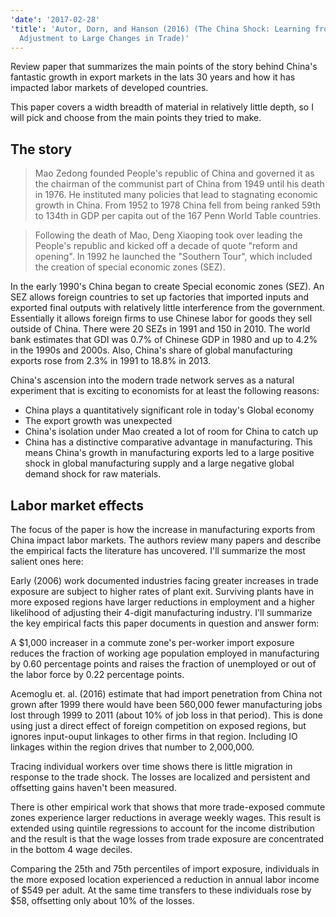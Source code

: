 ```yaml
---
'date': '2017-02-28'
'title': 'Autor, Dorn, and Hanson (2016) (The China Shock: Learning from Labor-Market
  Adjustment to Large Changes in Trade)'
---
```


<p>Review paper that summarizes the main points of the story behind China's fantastic growth in export markets in the lats 30 years and how it has impacted labor markets of developed countries.</p>
<p>This paper covers a width breadth of material in relatively little depth, so I will pick and choose from the main points they tried to make.</p>
<h2 id="the-story">The story</h2>
<blockquote>
<p>Mao Zedong founded People's republic of China and governed it as the chairman of the communist part of China from 1949 until his death in 1976. He instituted many policies that lead to stagnating economic growth in China. From 1952 to 1978 China fell from being ranked 59th to 134th in GDP per capita out of the 167 Penn World Table countries.</p>
</blockquote>
<blockquote>
<p>Following the death of Mao, Deng Xiaoping took over leading the People's republic and kicked off a decade of quote &quot;reform and opening&quot;. In 1992 he launched the &quot;Southern Tour&quot;, which included the creation of special economic zones (SEZ).</p>
</blockquote>
<p>In the early 1990's China began to create Special economic zones (SEZ). An SEZ allows foreign countries to set up factories that imported inputs and exported final outputs with relatively little interference from the government. Essentially it allows foreign firms to use Chinese labor for goods they sell outside of China. There were 20 SEZs in 1991 and 150 in 2010. The world bank estimates that GDI was 0.7% of Chinese GDP in 1980 and up to 4.2% in the 1990s and 2000s. Also, China's share of global manufacturing exports rose from 2.3% in 1991 to 18.8% in 2013.</p>
<p>China's ascension into the modern trade network serves as a natural experiment that is exciting to economists for at least the following reasons:</p>
<ul>
<li>China plays a quantitatively significant role in today's Global economy</li>
<li>The export growth was unexpected</li>
<li>China's isolation under Mao created a lot of room for China to catch up</li>
<li>China has a distinctive comparative advantage in manufacturing. This means China's growth in manufacturing exports led to a large positive shock in global manufacturing supply and a large negative global demand shock for raw materials.</li>
</ul>
<h2 id="labor-market-effects">Labor market effects</h2>
<p>The focus of the paper is how the increase in manufacturing exports from China impact labor markets. The authors review many papers and describe the empirical facts the literature has uncovered. I'll summarize the most salient ones here:</p>
<p>Early (2006) work documented industries facing greater increases in trade exposure are subject to higher rates of plant exit. Surviving plants have in more exposed regions have larger reductions in employment and a higher likelihood of adjusting their 4-digit manufacturing industry. I'll summarize the key empirical facts this paper documents in question and answer form:</p>
<p>A $1,000 increaser in a commute zone's per-worker import exposure reduces the fraction of working age population employed in manufacturing by 0.60 percentage points and raises the fraction of unemployed or out of the labor force by 0.22 percentage points.</p>
<p>Acemoglu et. al. (2016) estimate that had import penetration from China not grown after 1999 there would have been 560,000 fewer manufacturing jobs lost through 1999 to 2011 (about 10% of job loss in that period). This is done using just a direct effect of foreign competition on exposed regions, but ignores input-ouput linkages to other firms in that region. Including IO linkages within the region drives that number to 2,000,000.</p>
<p>Tracing individual workers over time shows there is little migration in response to the trade shock. The losses are localized and persistent and offsetting gains haven't been measured.</p>
<p>There is other empirical work that shows that more trade-exposed commute zones experience larger reductions in average weekly wages. This result is extended using quintile regressions to account for the income distribution and the result is that the wage losses from trade exposure are concentrated in the bottom 4 wage deciles.</p>
<p>Comparing the 25th and 75th percentiles of import exposure, individuals in the more exposed location experienced a reduction in annual labor income of $549 per adult. At the same time transfers to these individuals rose by $58, offsetting only about 10% of the losses.</p>

